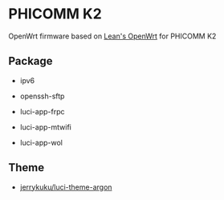# PHICOMM K2

OpenWrt firmware based on [Lean's OpenWrt](https://github.com/coolsnowwolf/lede) for PHICOMM K2

## Package

- ipv6

- openssh-sftp

- luci-app-frpc

- luci-app-mtwifi

- luci-app-wol

## Theme

- [jerrykuku/luci-theme-argon](https://github.com/jerrykuku/luci-theme-argon)
